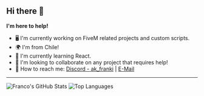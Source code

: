 ## Hi there 👋

**I'm here to help!**

- 🖥️ I'm currently working on FiveM related projects and custom scripts.
- 🌍 I'm from Chile!
- 🌱 I'm currently learning React.
- 🤝 I'm looking to collaborate on any project that requires help!
- 📧 How to reach me: [Discord - ak_franki](https://discord.gg/newdayroleplay) | [E-Mail](mendezlazofranco@gmail.com)

---

![Franco's GitHub Stats](https://github-readme-stats.vercel.app/api?username=fkijs&show_icons=true&theme=dark)
![Top Languages](https://github-readme-stats.vercel.app/api/top-langs/?username=fkijs&layout=compact&theme=dark)

